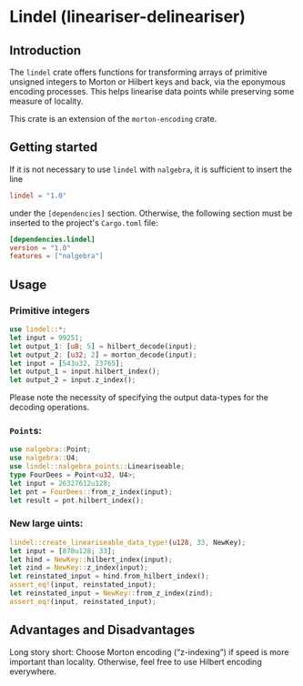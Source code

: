 # Lindel (lineariser-delineariser)

## Introduction
The `lindel` crate offers functions for transforming arrays of primitive unsigned integers to Morton or Hilbert keys and back, via the eponymous encoding processes. This helps linearise data points while preserving some measure of locality.

This crate is an extension of the `morton-encoding` crate.

## Getting started
If it is not necessary to use `lindel` with `nalgebra`, it is sufficient to insert the line

```toml
lindel = "1.0"
```

under the `[dependencies]` section. Otherwise, the following section must be inserted to the project's `Cargo.toml` file:

```toml
[dependencies.lindel]
version = "1.0"
features = ["nalgebra"]
```

## Usage
### Primitive integers
```rust
use lindel::*;
let input = 99251;
let output_1: [u8; 5] = hilbert_decode(input);
let output_2: [u32; 2] = morton_decode(input);
let input = [543u32, 23765];
let output_1 = input.hilbert_index();
let output_2 = input.z_index();
```
Please note the necessity of specifying the output data-types for the decoding operations.

### `Point`s:
```rust
use nalgebra::Point;
use nalgebra::U4;
use lindel::nalgebra_points::Lineariseable;
type FourDees = Point<u32, U4>;
let input = 26327612u128;
let pnt = FourDees::from_z_index(input);
let result = pnt.hilbert_index();
```

### New large uints:

```rust
lindel::create_lineariseable_data_type!(u128, 33, NewKey);
let input = [870u128; 33];
let hind = NewKey::hilbert_index(input);
let zind = NewKey::z_index(input);
let reinstated_input = hind.from_hilbert_index();
assert_eq!(input, reinstated_input);
let reinstated_input = NewKey::from_z_index(zind);
assert_eq!(input, reinstated_input);
```

## Advantages and Disadvantages
Long story short: Choose Morton encoding (“z-indexing”) if speed is more important than locality. Otherwise, feel free to use Hilbert encoding everywhere.
